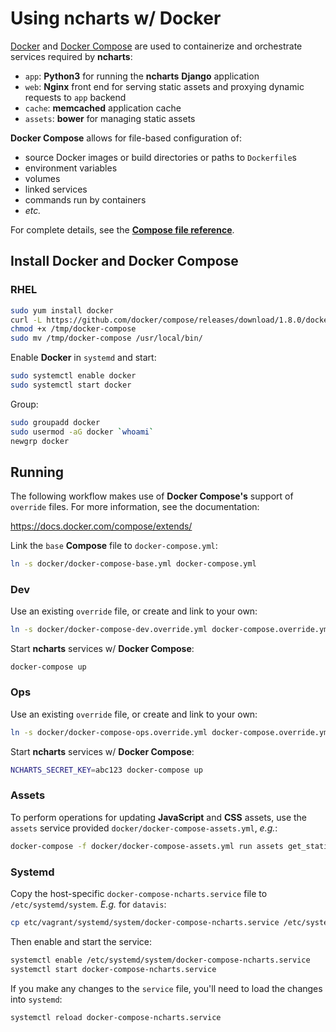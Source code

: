 # Using ncharts w/ Docker

[Docker](https://www.docker.com/) and [Docker Compose](https://docs.docker.com/compose/) are used to containerize and orchestrate services required by **ncharts**:

- `app`: **Python3** for running the **ncharts** **Django** application
- `web`: **Nginx** front end for serving static assets and proxying dynamic requests to `app` backend
- `cache`: **memcached** application cache
- `assets`: **bower** for managing static assets

**Docker Compose** allows for file-based configuration of:

- source Docker images or build directories or paths to `Dockerfile`s
- environment variables
- volumes
- linked services
- commands run by containers
- *etc.*

For complete details, see the [**Compose file reference**](https://docs.docker.com/compose/compose-file/).

## Install Docker and Docker Compose

### RHEL

```sh
sudo yum install docker
curl -L https://github.com/docker/compose/releases/download/1.8.0/docker-compose-`uname -s`-`uname -m` > /tmp/docker-compose
chmod +x /tmp/docker-compose
sudo mv /tmp/docker-compose /usr/local/bin/
```

Enable **Docker** in `systemd` and start:

```sh
sudo systemctl enable docker
sudo systemctl start docker
```

Group:

```sh
sudo groupadd docker
sudo usermod -aG docker `whoami`
newgrp docker
```

## Running

The following workflow makes use of **Docker Compose's** support of `override` files. For more information, see the documentation:

<https://docs.docker.com/compose/extends/>

Link the `base` **Compose** file to `docker-compose.yml`:

```sh
ln -s docker/docker-compose-base.yml docker-compose.yml
```

### Dev

Use an existing `override` file, or create and link to your own:

```sh
ln -s docker/docker-compose-dev.override.yml docker-compose.override.yml
```

Start **ncharts** services w/ **Docker Compose**:

```
docker-compose up
```

### Ops

Use an existing `override` file, or create and link to your own:

```sh
ln -s docker/docker-compose-ops.override.yml docker-compose.override.yml
```

Start **ncharts** services w/ **Docker Compose**:

```sh
NCHARTS_SECRET_KEY=abc123 docker-compose up
```

### Assets

To perform operations for updating **JavaScript** and **CSS** assets, use the `assets` service provided `docker/docker-compose-assets.yml`, *e.g.*:

```sh
docker-compose -f docker/docker-compose-assets.yml run assets get_static_files.sh
```

### Systemd

Copy the host-specific `docker-compose-ncharts.service` file to `/etc/systemd/system`. *E.g.* for `datavis`:

```sh
cp etc/vagrant/systemd/system/docker-compose-ncharts.service /etc/systemd/system
```

Then enable and start the service:

```sh
systemctl enable /etc/systemd/system/docker-compose-ncharts.service
systemctl start docker-compose-ncharts.service
```

If you make any changes to the `service` file, you'll need to load the changes into `systemd`:

```sh
systemctl reload docker-compose-ncharts.service
```
